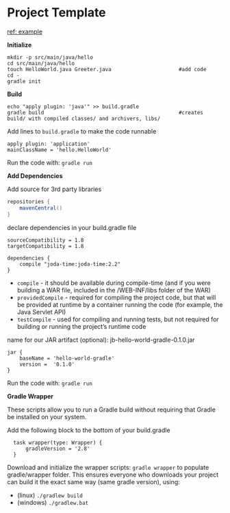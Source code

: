 # Project Template

[ref: example](https://spring.io/guides/gs/gradle/)

__Initialize__

```
mkdir -p src/main/java/hello
cd src/main/java/hello
touch HelloWorld.java Greeter.java                      #add code
cd -
gradle init
```

__Build__

```
echo "apply plugin: 'java'" >> build.gradle
gradle build                                            #creates build/ with compiled classes/ and archivers, libs/
```

Add lines to `build.gradle` to make the code runnable
```
apply plugin: 'application'
mainClassName = 'hello.HelloWorld'
```

Run the code with: `gradle run`


__Add Dependencies__

Add source for 3rd party libraries

```build.gradle
repositories {
    mavenCentral()
}
```

declare dependencies in your build.gradle file

```
sourceCompatibility = 1.8
targetCompatibility = 1.8

dependencies {
    compile "joda-time:joda-time:2.2"
}
```

* `compile` - it should be available during compile-time (and if you were building a WAR file, included in the /WEB-INF/libs folder of the WAR)
* `providedCompile` - required for compiling the project code, but that will be provided at runtime by a container running the code (for example, the Java Servlet API)
* `testCompile` - used for compiling and running tests, but not required for building or running the project’s runtime code

name for our JAR artifact (optional): jb-hello-world-gradle-0.1.0.jar
```
jar {
    baseName = 'hello-world-gradle'
    version =  '0.1.0'
}
```

Run the code with: `gradle run`



__Gradle Wrapper__

These scripts allow you to run a Gradle build without requiring that Gradle be installed on your system.

Add the following block to the bottom of your build.gradle

```
  task wrapper(type: Wrapper) {
      gradleVersion = '2.8'
  }
```

Download and initialize the wrapper scripts: `gradle wrapper` to populate gradle/wrapper folder.  This ensures everyone who downloads your project can build it the exact same way (same gradle version), using:

* (linux) `./gradlew build`
* (windows) `./gradlew.bat`


